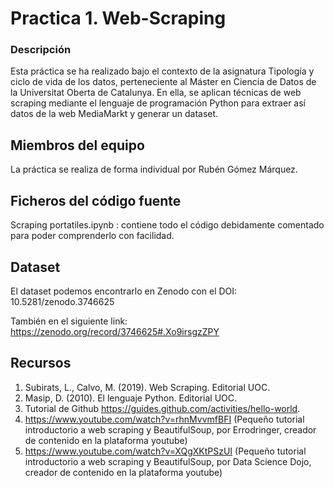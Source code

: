 # Practica 1. Web-Scraping
### Descripción
Esta práctica se ha realizado bajo el contexto de la asignatura Tipología y ciclo de vida de los datos, perteneciente al Máster en Ciencia de Datos de la Universitat Oberta de Catalunya. En ella, se aplican técnicas de web scraping mediante el lenguaje de programación Python para extraer así datos de la web MediaMarkt y generar un dataset.
## Miembros del equipo
La práctica se realiza de forma individual por Rubén Gómez Márquez.
## Ficheros del código fuente
Scraping portatiles.ipynb : contiene todo el código debidamente comentado para poder comprenderlo con facilidad.
## Dataset
El dataset podemos encontrarlo en Zenodo con el DOI: 10.5281/zenodo.3746625

También en el siguiente link: https://zenodo.org/record/3746625#.Xo9irsgzZPY
## Recursos
1.	Subirats, L., Calvo, M. (2019). Web Scraping. Editorial UOC.
2.	Masip, D. (2010). El lenguaje Python. Editorial UOC.
3.	Tutorial de Github https://guides.github.com/activities/hello-world.
4.	https://www.youtube.com/watch?v=rhnMvvmfBFI (Pequeño tutorial introductorio a web scraping y BeautifulSoup, por Errodringer, creador de contenido en la plataforma youtube)
5.	https://www.youtube.com/watch?v=XQgXKtPSzUI (Pequeño tutorial introductorio a web scraping y BeautifulSoup, por Data Science Dojo, creador de contenido en la plataforma youtube)
